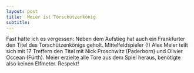 ```yaml
---
layout: post
title:  Meier ist Torschützenkönig
subtitle:  
---
```


Fast hätte ich es vergessen: Neben dem Aufstieg hat auch ein Frankfurter den Titel des Torschützenkönigs geholt. Mittelfeldspieler (!) Alex Meier teilt sich mit 17 Treffern den Titel mit Nick Proschwitz (Paderborn) und Olivier Occean (Fürth). Meier erzielte alle Tore aus dem Spiel heraus, benötigte also keinen Elfmeter. Respekt!


